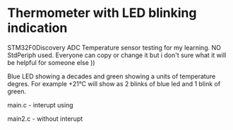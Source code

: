 # Thermometer with LED blinking indication

STM32F0Discovery ADC Temperature sensor testing for my learning. NO StdPeriph used. 
Everyone can copy or change it but i don't sure what it will be helpful for someone else ))

Blue LED showing a decades and green showing a units of temperature degres. 
For example +21°C will show as 2 blinks of blue led and 1 blink of green.

main.c - interupt using

main2.c - without interupt
